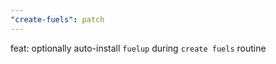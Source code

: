 ```yaml
---
"create-fuels": patch
---
```


feat: optionally auto-install `fuelup` during `create fuels` routine
